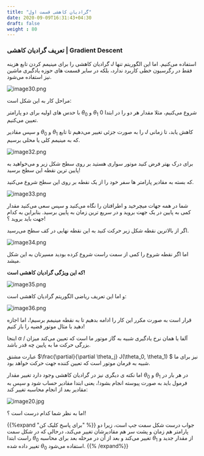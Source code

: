 ```yaml
---
title: "گرادیان کاهشی قسمت اول"
date: 2020-09-09T16:31:43+04:30
draft: false
weight : 80
---
```


### تعریف گرادیان کاهشی | Gradient Descent

گرادیان کاهشی را برای مینیمم کردن تابع هزینه $J$
استفاده می‌کنیم.
اما این الگوریتم تنها فقط در رگرسیون خطی کاربرد
ندارد، بلکه در سایر قسمت های حوزه یادگیری ماشین
نیز استفاده می‌شود.

![image30.png](../images/image30.png?width=15pc)

مراحل کار به این شکل است:

با حدس های اولیه برای دو پارامتر $\theta_0$ و $\theta_1$ شروع می‌کنیم، 
مثلا مقدار هر دو را در ابتدا $0$ تعیین می‌کنیم.

و سپس مقادیر $\theta_0$ و $\theta_1$ را به صورت جزئی
تغییر می‌دهیم تا تابع $J$ کاهش یابد، تا زمانی که به 
مینیمم کلی یا محلی برسیم.

![image32.png](../images/image32.png?width=25pc)

برای درک بهتر فرض کنید موتور سواری هستید بر روی
سطح شکل زیر و می‌خواهید به پایین ترین نقطه این
سطح برسید!

که بسته به مقادیر پارامتر ها سفر خود را از یک نقطه
بر روی این سطح شروع می‌کنید.

![image33.png](../images/image33.png?width=25pc)

شما در همه جهات میچرخید و اطرافتان را نگاه
می‌کنید و سپس سعی می‌کنید مقدار کمی به پایین
در یک جهت بروید و در سریع ترین زمان به پایین برسید.
بنابراین به کدام جهت باید بروید ؟!

اگر از بالاترین نقطه شکل زیر حرکت کنید به این نقطه
نهایی در کف سطح می‌رسید.

![image34.png](../images/image34.png?width=25pc)

اما اگر نقطه شروع را کمی از سمت راست شروع کرده
بودید مسیرتان به این شکل میشد.

**که این ویژگی گرادیان کاهشی است!**

![image35.png](../images/image35.png?width=25pc)

و اما این تعریف ریاضی الگوریتم گرادیان کاهشی
است:

![image36.png](../images/image36.png?width=30pc)

قرار است به صورت مکرر این کار را ادامه بدهیم تا
به نقطه مینیمم برسیم!، 
اما اجازه دهید با مثال موتور قضیه را باز کنیم!


اینجا $\alpha$ / آلفا یا همان نرخ یادگیری شبیه به گاز موتور ما است که تعیین می‌کند میزان بزرگی حرکت ما به 
پایین چه قدر باشد.

عبارت مشتق $\frac{\partial}{\partial \theta_j} J(\theta_0, \theta_1) $ نیز برای ما شبیه به فرمان موتور است که تعیین کننده جهت حرکت خواهد بود.

اما نکته ی دیگری نیز در گرادیان کاهشی وجود دارد
تغییر مقدار $\theta_0$ و $\theta_1$ در هر بار در فرمول باید
به صورت  پیوسته انجام بشود!، 
یعنی ابتدا مقادیر حساب شود و سپس به مقادیر بعد
از انجام محاسبه تغییر کند:

![image20.jpg](../images/image20.jpg?width=38pc)

اما به نظر شما کدام درست است ؟!

{{%expand "برای پاسخ کلیک کن" %}}
جواب درست شکل سمت جپ است، زیرا دو پارامتر هم زمان و پشت سر هم مقادیرشان تغییر می‌کند، درحالی که در شکل سمت راست ابتدا $\theta_0$ تغییر می‌کند و بعد از آن در مرحله بعد برای محاسبه $\theta_1$ از مقدار جدید و تغییر داده شده $\theta_0$ استفاده می‌شود.
{{% /expand%}}